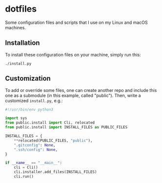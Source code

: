 # dotfiles

Some configuration files and scripts that I use on my Linux and macOS machines.

## Installation

To install these configuration files on your machine, simply run this:

```console
./install.py
```

## Customization

To add or override some files, one can create another repo and include this one
as a submodule (in this example, called "public"). Then, write a customized
`install.py`, e.g.:

```python
#!/usr/bin/env python3

import sys
from public.install import Cli, relocated
from public.install import INSTALL_FILES as PUBLIC_FILES

INSTALL_FILES = {
    **relocated(PUBLIC_FILES, "public"),
    ".gitconfig": None,
    ".ssh/config": None,
}

if __name__ == "__main__":
    cli = Cli()
    cli.installer.add_files(INSTALL_FILES)
    cli.run()
```
